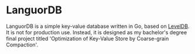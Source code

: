 # LanguorDB
LanguorDB is a simple key-value database written in Go, based on [LevelDB](https://github.com/google/leveldb). It is not for production use. Instead, it is designed as my bachelor's degree final project titled 'Optimization of Key-Value Store by Coarse-grain Compaction'.
